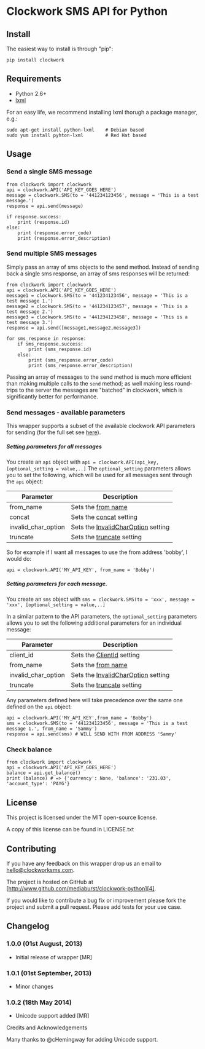 # Clockwork SMS API for Python

## Install

The easiest way to install is through "pip":
    
    pip install clockwork

## Requirements

* Python 2.6+
* [lxml][1] 

For an easy life, we recommend installing lxml thorugh a package manager, e.g.:
    
    sudo apt-get install python-lxml    # Debian based
    sudo yum install pyhton-lxml        # Red Hat based

## Usage

### Send a single SMS message

    from clockwork import clockwork
    api = clockwork.API('API_KEY_GOES_HERE')
    message = clockwork.SMS(to = '441234123456', message = 'This is a test message.')
    response = api.send(message)
    
    if response.success:
        print (response.id)
    else:
        print (response.error_code)
        print (response.error_description)
   
### Send multiple SMS messages

Simply pass an array of sms objects to the send method. Instead of sending back a single sms response, an array of sms responses will be returned:

    from clockwork import clockwork
    api = clockwork.API('API_KEY_GOES_HERE')
    message1 = clockwork.SMS(to = '441234123456', message = 'This is a test message 1.')
    message2 = clockwork.SMS(to = '441234123457', message = 'This is a test message 2.')
    message3 = clockwork.SMS(to = '441234123458', message = 'This is a test message 3.')
    response = api.send([message1,message2,message3])
    
    for sms_response in response:
        if sms_response.success:
            print (sms_response.id)
        else:
            print (sms_response.error_code)
            print (sms_response.error_description)
    
Passing an array of messages to the send method is much more efficient than making multiple calls to the `send` method; as well making less round-trips to the server the messages are "batched" in clockwork, which is significantly better for performance.

### Send messages - available parameters

This wrapper supports a subset of the available clockwork API parameters for sending  (for the full set see [here][2]).

##### Setting parameters for all messages

You create an `api` object with `api = clockwork.API(api_key,[optional_setting = value,..]`
The `optional_setting` parameters allows you to set the following, which will be used for all messages sent through the `api` object:

Parameter | Description 
--------- | -----------  
from_name | Sets the [from name](http://www.clockworksms.com/doc/clever-stuff/xml-interface/send-sms/#param-from "from address") 
concat | Sets the [concat](http://www.clockworksms.com/doc/clever-stuff/xml-interface/send-sms/#param-concat) setting 
invalid_char_option | Sets the [InvalidCharOption](http://www.clockworksms.com/doc/clever-stuff/xml-interface/send-sms/#param-invalidcharaction) setting  
truncate | Sets the [truncate](http://www.clockworksms.com/doc/clever-stuff/xml-interface/send-sms/#param-truncate) setting

So for example if I want all messages to use the from address 'bobby', I would do:

    api = clockwork.API('MY_API_KEY', from_name = 'Bobby')


##### Setting parameters for each message.

You create an `sms` object with `sms = clockwork.SMS(to = 'xxx', message = 'xxx', [optional_setting = value,..]`

In a similar pattern to the API parameters, the `optional_setting` parameters allows you to set the following additional parameters for an individual message:
 
Parameter | Description 
--------- | ----------- 
client_id | Sets the [ClientId](http://www.clockworksms.com/doc/clever-stuff/xml-interface/send-sms/#param-clientid) setting 
from_name | Sets the [from name](http://www.clockworksms.com/doc/clever-stuff/xml-interface/send-sms/#param-from "from address") 
invalid_char_option | Sets the [InvalidCharOption](http://www.clockworksms.com/doc/clever-stuff/xml-interface/send-sms/#param-invalidcharaction) setting  
truncate | Sets the [truncate](http://www.clockworksms.com/doc/clever-stuff/xml-interface/send-sms/#param-truncate) setting

Any parameters defined here will take precedence over the same one defined on the `api` object:

    api = clockwork.API('MY_API_KEY',from_name = 'Bobby')
    sms = clockwork.SMS(to = '441234123456', message = 'This is a test message 1.', from_name = 'Sammy')
    response = api.send(sms) # WILL SEND WITH FROM ADDRESS 'Sammy'

### Check balance

    from clockwork import clockwork
    api = clockwork.API('API_KEY_GOES_HERE')
    balance = api.get_balance()
    print (balance) # => {'currency': None, 'balance': '231.03', 'account_type': 'PAYG'}


## License

This project is licensed under the MIT open-source license.

A copy of this license can be found in LICENSE.txt

## Contributing

If you have any feedback on this wrapper drop us an email to [hello@clockworksms.com][3].

The project is hosted on GitHub at [http://www.github.com/mediaburst/clockwork-python][4].

If you would like to contribute a bug fix or improvement please fork the project 
and submit a pull request. Please add tests for your use case.

[1]: http://lxml.de/
[2]: http://www.clockworksms.com/doc/clever-stuff/xml-interface/send-sms/
[3]: mailto:hello@clockworksms.com
[4]: http://www.github.com/mediaburst/clockwork-python

## Changelog

### 1.0.0 (01st August, 2013)

* Initial release of wrapper [MR]

### 1.0.1 (01st September, 2013)

* Minor changes

### 1.0.2 (18th May 2014)

* Unicode support added [MR]

Credits and Acknowledgements

Many thanks to @cHemingway for adding Unicode support.
